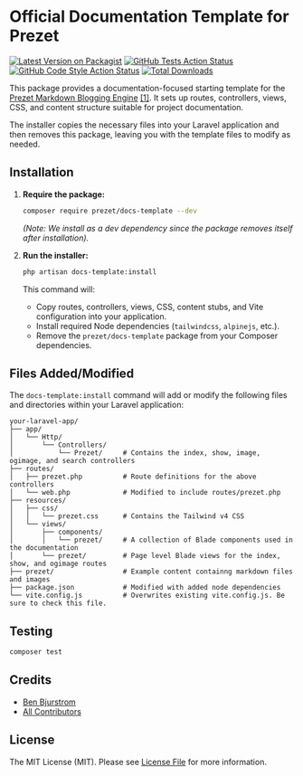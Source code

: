 # Official Documentation Template for Prezet

[![Latest Version on Packagist](https://img.shields.io/packagist/v/prezet/docs-template.svg?style=flat-square)](https://packagist.org/packages/prezet/docs-template)
[![GitHub Tests Action Status](https://img.shields.io/github/actions/workflow/status/prezet/docs-template/run-tests.yml?branch=main&label=tests&style=flat-square)](https://github.com/prezet/docs-template/actions?query=workflow%3Arun-tests+branch%3Amain)
[![GitHub Code Style Action Status](https://img.shields.io/github/actions/workflow/status/prezet/docs-template/fix-php-code-style-issues.yml?branch=main&label=code%20style&style=flat-square)](https://github.com/prezet/docs-template/actions?query=workflow%3A"Fix+PHP+code+style+issues"+branch%3Amain)
[![Total Downloads](https://img.shields.io/packagist/dt/prezet/docs-template.svg?style=flat-square)](https://packagist.org/packages/prezet/docs-template)

This package provides a documentation-focused starting template for the [Prezet Markdown Blogging Engine](https://github.com/benbjurstrom/prezet) [[1]](https://github.com/benbjurstrom/prezet). It sets up routes, controllers, views, CSS, and content structure suitable for project documentation.

The installer copies the necessary files into your Laravel application and then removes this package, leaving you with the template files to modify as needed.

## Installation

1.  **Require the package:**
    ```bash
    composer require prezet/docs-template --dev
    ```
    *(Note: We install as a dev dependency since the package removes itself after installation).*

2.  **Run the installer:**
    ```bash
    php artisan docs-template:install
    ```
    This command will:
    *   Copy routes, controllers, views, CSS, content stubs, and Vite configuration into your application.
    *   Install required Node dependencies (`tailwindcss`, `alpinejs`, etc.).
    *   Remove the `prezet/docs-template` package from your Composer dependencies.

## Files Added/Modified

The `docs-template:install` command will add or modify the following files and directories within your Laravel application:

```
your-laravel-app/
├── app/
│   └── Http/
│       └── Controllers/
│           └── Prezet/     # Contains the index, show, image, ogimage, and search controllers
├── routes/
│   ├── prezet.php          # Route definitions for the above controllers
│   └── web.php             # Modified to include routes/prezet.php
├── resources/
│   ├── css/
│   │   └── prezet.css      # Contains the Tailwind v4 CSS
│   └── views/
│       ├── components/
│       │   └── prezet/     # A collection of Blade components used in the documentation
│       └── prezet/         # Page level Blade views for the index, show, and ogimage routes
├── prezet/                 # Example content containng markdown files and images
├── package.json            # Modified with added node dependencies
└── vite.config.js          # Overwrites existing vite.config.js. Be sure to check this file.
```

## Testing

```bash
composer test
```

## Credits

- [Ben Bjurstrom](https://github.com/benbjurstrom)
- [All Contributors](../../contributors)

## License

The MIT License (MIT). Please see [License File](LICENSE.md) for more information.
